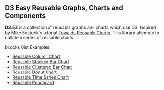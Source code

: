 ## D3 Easy Reusable Graphs, Charts and Components
**D3.EZ** is a collection of reusable graphs and charts which use D3. Inspired by Mike Bostock's tutorial [Towards Reusable Charts](http://bost.ocks.org/mike/chart/). This library attempts to collate a series of reusable charts.

bl.ocks Gist Examples:
* [Reusable Column Chart](http://bl.ocks.org/jamesleesaunders/8ba1fb5657d6bc7286be)
* [Reusable Stacked Bar Chart](http://bl.ocks.org/jamesleesaunders/ac5b6134ad7144e8327d)
* [Reusable Clustered Bar Chart](http://bl.ocks.org/jamesleesaunders/0d4cf768065e8e7e9bfb)
* [Reusable Donut Chart](http://bl.ocks.org/jamesleesaunders/8a1b06f3a93f748bb902)
* [Reusable Time Series Chart](http://bl.ocks.org/jamesleesaunders/0f25b04b9b9080b67714)
* [Reusable Punchcard](http://bl.ocks.org/jamesleesaunders/0215cd9bc81e32fb0c9f)
